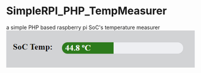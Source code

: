 # SimpleRPI_PHP_TempMeasurer
a simple PHP based raspberry pi SoC's temperature measurer
![alt text](temp.png)
